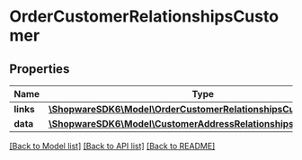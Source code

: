# OrderCustomerRelationshipsCustomer

## Properties
Name | Type | Description | Notes
------------ | ------------- | ------------- | -------------
**links** | [**\ShopwareSDK6\Model\OrderCustomerRelationshipsCustomerLinks**](OrderCustomerRelationshipsCustomerLinks.md) |  | [optional] 
**data** | [**\ShopwareSDK6\Model\CustomerAddressRelationshipsCustomerData**](CustomerAddressRelationshipsCustomerData.md) |  | [optional] 

[[Back to Model list]](../../README.md#documentation-for-models) [[Back to API list]](../../README.md#documentation-for-api-endpoints) [[Back to README]](../../README.md)

